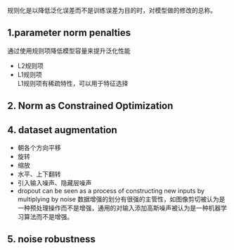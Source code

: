 规则化是以降低泛化误差而不是训练误差为目的时，对模型做的修改的总称。

## 1.parameter norm penalties
通过使用规则项降低模型容量来提升泛化性能  
- L2规则项  
- L1规则项  
L1规则项有稀疏特性，可以用于特征选择

## 2. Norm as Constrained Optimization

## 4. dataset augmentation
- 朝各个方向平移
- 旋转
- 缩放
- 水平、上下翻转
- 引入输入噪声、隐藏层噪声
- dropout can be seen as a process of constructing new inputs by multiplying by noise
数据增强的划分有很强的主管性，如图像剪切被认为是一种预处理操作而不是增强，通用的对输入添加高斯噪声被认为是一种机器学习算法而不是增强。

## 5. noise robustness

